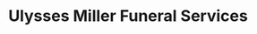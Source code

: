 ---
title: "Ulysses Miller Funeral Services"
url: /rutherfordton/ulysses-miller-funeral-services/
shop: Bestattungen
---
